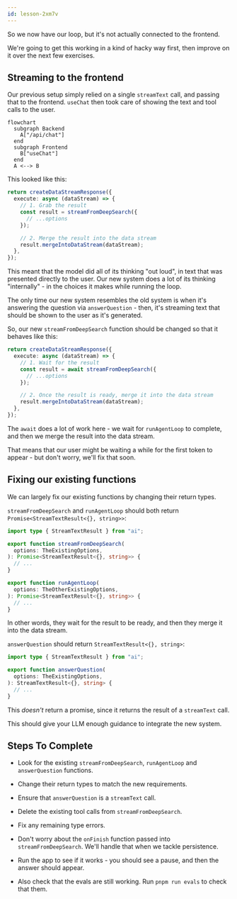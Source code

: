 ```yaml
---
id: lesson-2xm7v
---
```


So we now have our loop, but it's not actually connected to the frontend.

We're going to get this working in a kind of hacky way first, then improve on it over the next few exercises.

## Streaming to the frontend

Our previous setup simply relied on a single `streamText` call, and passing that to the frontend. `useChat` then took care of showing the text and tool calls to the user.

```mermaid
flowchart
  subgraph Backend
    A["/api/chat"]
  end
  subgraph Frontend
    B["useChat"]
  end
  A <--> B
```

This looked like this:

```ts
return createDataStreamResponse({
  execute: async (dataStream) => {
    // 1. Grab the result
    const result = streamFromDeepSearch({
      // ...options
    });

    // 2. Merge the result into the data stream
    result.mergeIntoDataStream(dataStream);
  },
});
```

This meant that the model did all of its thinking "out loud", in text that was presented directly to the user. Our new system does a lot of its thinking "internally" - in the choices it makes while running the loop.

The only time our new system resembles the old system is when it's answering the question via `answerQuestion` - then, it's streaming text that should be shown to the user as it's generated.

So, our new `streamFromDeepSearch` function should be changed so that it behaves like this:

```ts
return createDataStreamResponse({
  execute: async (dataStream) => {
    // 1. Wait for the result
    const result = await streamFromDeepSearch({
      // ...options
    });

    // 2. Once the result is ready, merge it into the data stream
    result.mergeIntoDataStream(dataStream);
  },
});
```

The `await` does a lot of work here - we wait for `runAgentLoop` to complete, and then we merge the result into the data stream.

That means that our user might be waiting a while for the first token to appear - but don't worry, we'll fix that soon.

## Fixing our existing functions

We can largely fix our existing functions by changing their return types.

`streamFromDeepSearch` and `runAgentLoop` should both return `Promise<StreamTextResult<{}, string>>`:

```ts
import type { StreamTextResult } from "ai";

export function streamFromDeepSearch(
  options: TheExistingOptions,
): Promise<StreamTextResult<{}, string>> {
  // ...
}

export function runAgentLoop(
  options: TheOtherExistingOptions,
): Promise<StreamTextResult<{}, string>> {
  // ...
}
```

In other words, they wait for the result to be ready, and then they merge it into the data stream.

`answerQuestion` should return `StreamTextResult<{}, string>`:

```ts
import type { StreamTextResult } from "ai";

export function answerQuestion(
  options: TheExistingOptions,
): StreamTextResult<{}, string> {
  // ...
}
```

This _doesn't_ return a promise, since it returns the result of a `streamText` call.

This should give your LLM enough guidance to integrate the new system.

## Steps To Complete

- Look for the existing `streamFromDeepSearch`, `runAgentLoop` and `answerQuestion` functions.

- Change their return types to match the new requirements.

- Ensure that `answerQuestion` is a `streamText` call.

- Delete the existing tool calls from `streamFromDeepSearch`.

- Fix any remaining type errors.

- Don't worry about the `onFinish` function passed into `streamFromDeepSearch`. We'll handle that when we tackle persistence.

- Run the app to see if it works - you should see a pause, and then the answer should appear.

- Also check that the evals are still working. Run `pnpm run evals` to check that them.
